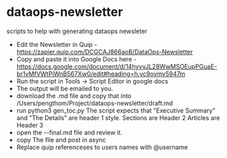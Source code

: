 # dataops-newsletter
scripts to help with generating dataops newsleter

* Edit the Newsletter in Quip - https://zapier.quip.com/DCGCAJ866aoB/DataOps-Newsletter
* Copy and paste it into Google Docs here - https://docs.google.com/document/d/14hyyvJL28WwMSOEupPGuaE-br1vMfVWtPiWnB567Xw0/edit#heading=h.yc9oymy5947m
* Run the script in Tools -> Script Editor in google docs
* The output will be emailed to you. 
* download the .md file and copy that into /Users/pengthom/Project/dataops-newsletter/draft.md
* run python3 gen_toc.py
        The script expects that "Executive Summary" and "The Details" are header 1 style. 
        Sections are Header 2
        Articles are Header 3
* open the <year>-<month>-final.md file and review it. 
* copy The file and post in async
* Replace quip referenceses to users names with @username   
